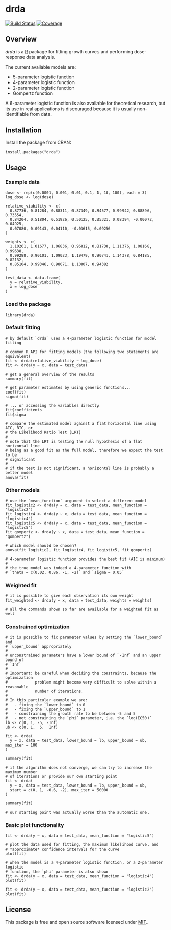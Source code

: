 # drda

[![Build Status](https://github.com/albertopessia/drda/actions/workflows/r-cmd-check.yml/badge.svg?branch=main)](https://github.com/albertopessia/drda/actions/workflows/r-cmd-check.yml) [![Coverage](https://codecov.io/gh/albertopessia/drda/branch/master/graph/badge.svg)](https://codecov.io/gh/albertopessia/drda)

## Overview

*drda* is a [R](https://www.r-project.org/) package for fitting growth curves
and performing dose-response data analysis.

The current available models are:

- 5-parameter logistic function
- 4-parameter logistic function
- 2-parameter logistic function
- Gompertz function

A 6-parameter logistic function is also available for theoretical research, but
its use in real applications is discouraged because it is usually
non-identifiable from data.

## Installation

Install the package from CRAN:

```{r}
install.packages("drda")
```

## Usage

### Example data

```{r}
dose <- rep(c(0.0001, 0.001, 0.01, 0.1, 1, 10, 100), each = 3)
log_dose <- log(dose)

relative_viability <- c(
  0.87736, 0.81284, 0.88311, 0.87349, 0.84577, 0.99942, 0.88896, 0.73554,
  0.84204, 0.51804, 0.51926, 0.50125, 0.25321, 0.08394, -0.00072, 0.04925,
  0.07080, 0.09143, 0.04110, -0.03615, 0.09256
)

weights <- c(
  1.10261, 1.01677, 1.06836, 0.96812, 0.81738, 1.11376, 1.08168, 0.99638,
  0.99288, 0.90101, 1.09023, 1.19479, 0.90741, 1.14378, 0.84185, 0.82132,
  0.85104, 0.99346, 0.98071, 1.10807, 0.94382
)

test_data <- data.frame(
  y = relative_viability,
  x = log_dose
)
```

### Load the package

```{r}
library(drda)
```

### Default fitting

```{r}
# by default `drda` uses a 4-parameter logistic function for model fitting

# common R API for fitting models (the following two statements are equivalent)
fit <- drda(relative_viability ~ log_dose)
fit <- drda(y ~ x, data = test_data)

# get a general overview of the results
summary(fit)

# get parameter estimates by using generic functions...
coef(fit)
sigma(fit)

# ... or accessing the variables directly
fit$coefficients
fit$sigma

# compare the estimated model against a flat horizontal line using AIC, BIC, or
# the Likelihood Ratio Test (LRT)
#
# note that the LRT is testing the null hypothesis of a flat horizontal line
# being as a good fit as the full model, therefore we expect the test to be
# significant
#
# if the test is not significant, a horizontal line is probably a better model
anova(fit)
```

### Other models

```{r}
# use the `mean_function` argument to select a different model
fit_logistic2 <- drda(y ~ x, data = test_data, mean_function = "logistic2")
fit_logistic4 <- drda(y ~ x, data = test_data, mean_function = "logistic4")
fit_logistic5 <- drda(y ~ x, data = test_data, mean_function = "logistic5")
fit_gompertz <- drda(y ~ x, data = test_data, mean_function = "gompertz")

# which model should be chosen?
anova(fit_logistic2, fit_logistic4, fit_logistic5, fit_gompertz)

# 4-parameter logistic function provides the best fit (AIC is minimum)
#
# the true model was indeed a 4-parameter function with
# `theta = c(0.02, 0.86, -1, -2)` and `sigma = 0.05`
```

### Weighted fit

```{r}
# it is possible to give each observation its own weight
fit_weighted <- drda(y ~ x, data = test_data, weights = weights)

# all the commands shown so far are available for a weighted fit as well
```

### Constrained optimization

```{r}
# it is possible to fix parameter values by setting the `lower_bound` and
# `upper_bound` appropriately
#
# unconstrained parameters have a lower bound of `-Inf` and an upper bound of
# `Inf`
#
# Important: be careful when deciding the constraints, because the optimization
#            problem might become very difficult to solve within a reasonable
#            number of iterations.
#
# In this particular example we are:
#   - fixing the `lower_bound` to 0
#   - fixing the `upper_bound` to 1
#   - constraining the growth rate to be between -5 and 5
#   - not constraining the `phi` parameter, i.e. the `log(EC50)`
lb <- c(0, 1, -5, -Inf)
ub <- c(0, 1,  5,  Inf)

fit <- drda(
  y ~ x, data = test_data, lower_bound = lb, upper_bound = ub, max_iter = 100
)

summary(fit)

# if the algorithm does not converge, we can try to increase the maximum number
# of iterations or provide our own starting point
fit <- drda(
  y ~ x, data = test_data, lower_bound = lb, upper_bound = ub,
  start = c(0, 1, -0.6, -2), max_iter = 50000
)

summary(fit)

# our starting point was actually worse than the automatic one.
```

### Basic plot functionality

```{r}
fit <- drda(y ~ x, data = test_data, mean_function = "logistic5")

# plot the data used for fitting, the maximum likelihood curve, and
# *approximate* confidence intervals for the curve
plot(fit)

# when the model is a 4-parameter logistic function, or a 2-parameter logistic
# function, the `phi` parameter is also shown
fit <- drda(y ~ x, data = test_data, mean_function = "logistic4")
plot(fit)

fit <- drda(y ~ x, data = test_data, mean_function = "logistic2")
plot(fit)
```

## License

This package is free and open source software licensed under [MIT](LICENSE).
